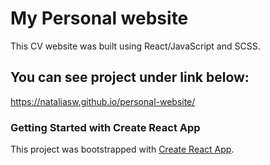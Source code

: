 # My Personal website

This CV website was built using React/JavaScript and SCSS.

## You can see project under link below:
https://nataliasw.github.io/personal-website/


### Getting Started with Create React App

This project was bootstrapped with [Create React App](https://github.com/facebook/create-react-app).


